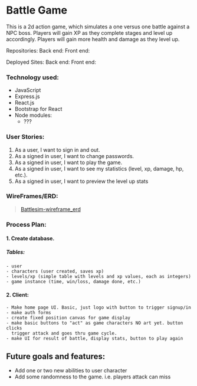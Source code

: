 # Battle Game

This is a 2d action game, which simulates a one versus one battle against a NPC boss.
Players will gain XP as they complete stages and level up accordingly. Players will
gain more health and damage as they level up.

Repositories:
Back end:
Front end:

Deployed Sites:
Back end:
Front end:

### Technology used:
  - JavaScript
  - Express.js
  - React.js
  - Bootstrap for React
  - Node modules:
    - ???

### User Stories:
1. As a user, I want to sign in and out.
2. As a signed in user, I want to change passwords.
3. As a signed in user, I want to play the game.
4. As a signed in user, I want to see my statistics (level, xp, damage, hp, etc.).
5. As a signed in user, I want to preview the level up stats

### WireFrames/ERD:
<blockquote class="imgur-embed-pub" lang="en" data-id="a/vCzeKl5"><a href="//imgur.com/vCzeKl5">Battlesim-wireframe_erd</a></blockquote><script async src="//s.imgur.com/min/embed.js" charset="utf-8"></script>

### Process Plan:

#### 1. Create database.
  ##### Tables:
    - user
    - characters (user created, saves xp)
    - levels/xp (simple table with levels and xp values, each as integers)
    - game instance (time, win/loss, damage done, etc.)

#### 2. Client:
    - Make home page UI. Basic, just logo with button to trigger signup/in
    - make auth forms
    - create fixed position canvas for game display
    - make basic buttons to "act" as game characters NO art yet. button clicks
      trigger attack and goes thru game cycle.
    - make UI for result of battle, display stats, button to play again


## Future goals and features:
  - Add one or two new abilities to user character
  - Add some randomness to the game. i.e. players attack can miss
